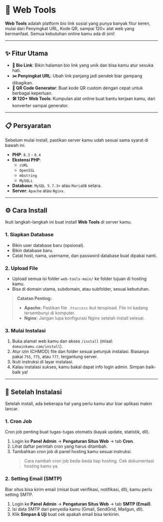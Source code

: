 # 🚀 Web Tools

[](https://www.php.net/)
[](https://www.mysql.com/)
[](https://www.google.com/search?q=LICENSE)

**Web Tools** adalah platform bio link sosial yang punya banyak fitur keren, mulai dari Penyingkat URL, Kode QR, sampai 120+ alat web yang bermanfaat. Semua kebutuhan online kamu ada di sini!

-----

## ✨ Fitur Utama

  - **🔗 Bio Link**: Bikin halaman bio link yang unik dan bisa kamu atur sesuka hati.
  - **✂️ Penyingkat URL**: Ubah link panjang jadi pendek biar gampang dibagikan.
  - **📱 QR Code Generator**: Buat kode QR custom dengan cepat untuk berbagai keperluan.
  - **🛠️ 120+ Web Tools**: Kumpulan alat online buat bantu kerjaan kamu, dari konverter sampai generator.

-----

## 📋 Persyaratan

Sebelum mulai install, pastikan server kamu udah sesuai sama syarat di bawah ini.

  - **PHP**: `8.3` - `8.4`
  - **Ekstensi PHP**:
      - `cURL`
      - `OpenSSL`
      - `mbstring`
      - `MySQLi`
  - **Database**: `MySQL 5.7.3+` atau `MariaDB` setara.
  - **Server**: `Apache` atau `Nginx`.

-----

## ⚙️ Cara Install

Ikuti langkah-langkah ini buat install **Web Tools** di server kamu.

### 1. Siapkan Database

  - Bikin user database baru (opsional).
  - Bikin database baru.
  - Catat host, nama, username, dan password database buat dipakai nanti.

### 2. Upload File

  - Upload semua isi folder `web-tools-main/` ke folder tujuan di hosting kamu.
  - Bisa di domain utama, subdomain, atau subfolder, sesuai kebutuhan.

> **Catatan Penting:**
>
>   - **Apache**: Pastikan file `.htaccess` ikut terupload. File ini kadang tersembunyi di komputer.
>   - **Nginx**: Jangan lupa konfigurasi Nginx setelah install selesai.

### 3. Mulai Instalasi

1.  Buka alamat web kamu dan akses `/install` (misal: `domainkamu.com/install`).
2.  Atur izin (CHMOD) file dan folder sesuai petunjuk instalasi. Biasanya pakai `755`, `775`, atau `777`, tergantung server.
3.  Ikuti instruksi di layar instalasi.
4.  Kalau instalasi sukses, kamu bakal dapat info login admin. Simpan baik-baik ya!

-----

## 🔧 Setelah Instalasi

Setelah install, ada beberapa hal yang perlu kamu atur biar aplikasi makin lancar.

### 1. Cron Job

Cron job penting buat tugas-tugas otomatis (kayak update, statistik, dll).

1.  Login ke **Panel Admin** -\> **Pengaturan Situs Web** -\> tab **Cron**.
2.  Lihat daftar perintah cron yang harus ditambah.
3.  Tambahkan cron job di panel hosting kamu sesuai instruksi.
    > Cara nambah cron job beda-beda tiap hosting. Cek dokumentasi hosting kamu ya.

### 2. Setting Email (SMTP)

Biar situs bisa kirim email (misal buat verifikasi, notifikasi, dll), kamu perlu setting SMTP.

1.  Login ke **Panel Admin** -\> **Pengaturan Situs Web** -\> tab **SMTP (Email)**.
2.  Isi data SMTP dari penyedia kamu (Gmail, SendGrid, Mailgun, dll).
3.  Klik **Simpan & Uji** buat cek apakah email bisa terkirim.

